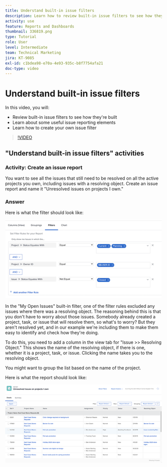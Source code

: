 ```yaml
---
title: Understand built-in issue filters
description: Learn how to review built-in issue filters to see how they're built and create your own issue filter in Workfront.
activity: use
feature: Reports and Dashboards
thumbnail: 336819.png
type: Tutorial
role: User
level: Intermediate
team: Technical Marketing
jira: KT-9085
exl-id: c1bdea98-e70a-4e93-935c-b8f7754afa21
doc-type: video
---
```

# Understand built-in issue filters

In this video, you will:

* Review built-in issue filters to see how they're built 
* Learn about some useful issue reporting elements 
* Learn how to create your own issue filter 

>[!VIDEO](https://video.tv.adobe.com/v/336819/?quality=12&learn=on)


## "Understand built-in issue filters" activities


### Activity: Create an issue report

You want to see all the issues that still need to be resolved on all the active projects you own, including issues with a resolving object. Create an issue report and name it "Unresolved issues on projects I own."  

### Answer

Here is what the filter should look like: 

![An image of the screen to create an issue filter](assets/opening-built-in-issue-filters-1.png)

In the "My Open Issues" built-in filter, one of the filter rules excluded any issues where there was a resolving object. The reasoning behind this is that you don't have to worry about those issues. Somebody already created a project, task, or issue that will resolve them, so what's to worry? But they aren't resolved yet, and in our example we're including them to make them easy to identify and check how they're doing. 

To do this, you need to add a column in the view tab for "Issue >> Resolving Object." This shows the name of the resolving object, if there is one, whether it is a project, task, or issue. Clicking the name takes you to the resolving object. 

You might want to group the list based on the name of the project. 

Here is what the report should look like: 

![An image of an issue report](assets/opening-built-in-issue-filters-2.png)
